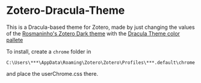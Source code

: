 # Zotero-Dracula-Theme
This is a Dracula-based theme for Zotero, made by just changing the values of the [Rosmaninho's Zotero Dark theme](https://github.com/Rosmaninho/Zotero-Dark-Theme) with the [Dracula Theme color pallete](https://github.com/dracula/dracula-theme)

To install, create a ```chrome``` folder in

```
C:\Users\***\AppData\Roaming\Zotero\Zotero\Profiles\***.default\chrome
```

and place the userChrome.css there.
